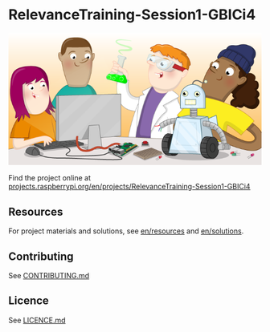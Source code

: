 # RelevanceTraining-Session1-GBICi4

![RelevanceTraining-Session1-GBICi4](banner.png)

Find the project online at [projects.raspberrypi.org/en/projects/RelevanceTraining-Session1-GBICi4](https://projects.raspberrypi.org/en/projects/RelevanceTraining-Session1-GBICi4)

## Resources
For project materials and solutions, see [en/resources](https://github.com/raspberrypilearning/RelevanceTraining-Session1-GBICi4/tree/master/en/resources) and [en/solutions](https://github.com/raspberrypilearning/RelevanceTraining-Session1-GBICi4/tree/master/en/solutions).

## Contributing
See [CONTRIBUTING.md](CONTRIBUTING.md)

## Licence
 See [LICENCE.md](LICENCE.md)